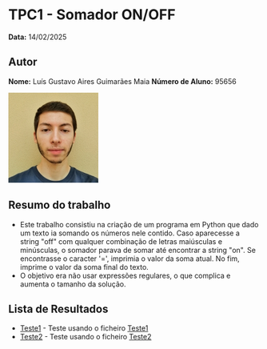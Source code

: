 # TPC1 - Somador ON/OFF

**Data:** 14/02/2025

## Autor
**Nome:** Luís Gustavo Aires Guimarães Maia
**Número de Aluno:** 95656

![Foto do Autor](../foto.jpeg)

## Resumo do trabalho
- Este trabalho consistiu na criação de um programa em Python que dado um texto ia somando os números nele contido. Caso aparecesse a string "off" com qualquer combinação de letras maiúsculas e minúsculas, o somador parava de somar até encontrar a string "on". Se encontrasse o caracter '=', imprimia o valor da soma atual. No fim, imprime o valor da soma final do texto.
- O objetivo era não usar expressões regulares, o que complica e aumenta o tamanho da solução.

## Lista de Resultados
- [Teste1](./resultado1.txt) - Teste usando o ficheiro [Teste1](./teste1.txt)
- [Teste2](./resultado2.txt) - Teste usando o ficheiro [Teste2](teste2.txt)